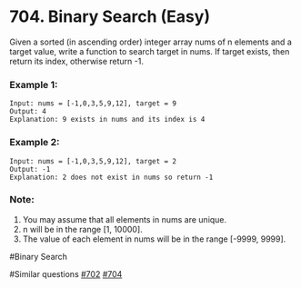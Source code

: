 # 704. Binary Search (Easy)

Given a sorted (in ascending order) integer array nums of n elements and a target value, write a function to search target in nums. If target exists, then return its index, otherwise return -1.

### Example 1:
```
Input: nums = [-1,0,3,5,9,12], target = 9
Output: 4
Explanation: 9 exists in nums and its index is 4
```

### Example 2:
```
Input: nums = [-1,0,3,5,9,12], target = 2
Output: -1
Explanation: 2 does not exist in nums so return -1
```

### Note:
1. You may assume that all elements in nums are unique.
2. n will be in the range [1, 10000].
3. The value of each element in nums will be in the range [-9999, 9999].

#Binary Search

#Similar questions [#702](../p702m/README.md) [#704](../p704e/README.md)
